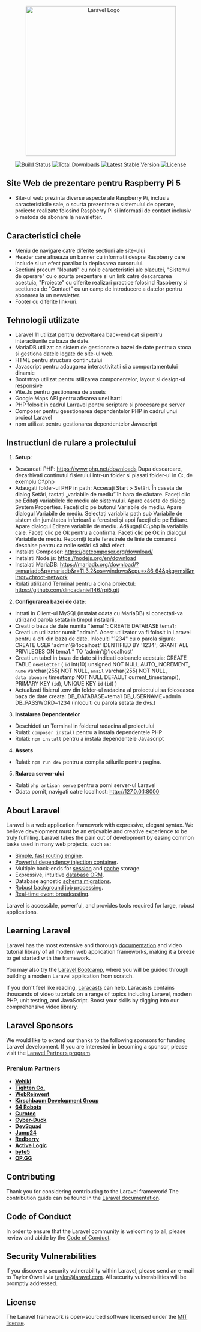 <p align="center"><a href="https://laravel.com" target="_blank"><img src="https://raw.githubusercontent.com/laravel/art/master/logo-lockup/5%20SVG/2%20CMYK/1%20Full%20Color/laravel-logolockup-cmyk-red.svg" width="400" alt="Laravel Logo"></a></p>

<p align="center">
<a href="https://github.com/laravel/framework/actions"><img src="https://github.com/laravel/framework/workflows/tests/badge.svg" alt="Build Status"></a>
<a href="https://packagist.org/packages/laravel/framework"><img src="https://img.shields.io/packagist/dt/laravel/framework" alt="Total Downloads"></a>
<a href="https://packagist.org/packages/laravel/framework"><img src="https://img.shields.io/packagist/v/laravel/framework" alt="Latest Stable Version"></a>
<a href="https://packagist.org/packages/laravel/framework"><img src="https://img.shields.io/packagist/l/laravel/framework" alt="License"></a>
</p>

## Site Web de prezentare pentru Raspberry Pi 5

- Site-ul web prezinta diverse aspecte ale Raspberry Pi, inclusiv caracteristicile sale, o scurta prezentare a sistemului de operare, proiecte realizate folosind Raspberry Pi si informatii de contact inclusiv o metoda de abonare la newsletter.

## Caracteristici cheie
- Meniu de navigare catre diferite sectiuni ale site-ului
- Header care afiseaza un banner cu informatii despre Raspberry care include si un efect parallax la deplasarea cursorului.
- Sectiuni precum "Noutati" cu noile caracteristici ale placutei, "Sistemul de operare" cu o scurta prezentare si un link catre descarcarea acestuia, "Proiecte" cu diferite realizari practice folosind Raspberry si sectiunea de "Contact" cu un camp de introducere a datelor pentru abonarea la un newsletter.
- Footer cu diferite link-uri.

## Tehnologii utilizate
- Laravel 11 utilizat pentru dezvoltarea back-end cat si pentru interactiunile cu baza de date.
- MariaDB utilizat ca sistem de gestionare a bazei de date pentru a stoca si gestiona datele legate de site-ul web.
- HTML pentru structura continutului
- Javascript pentru adaugarea interactivitatii si a comportamentului dinamic
- Bootstrap utilizat pentru stilizarea componentelor, layout si design-ul responsive
- Vite.Js pentru gestionarea de assets
- Google Maps API pentru afisarea unei harti
- PHP folosit in cadrul Larravel pentru scriptare si procesare pe server
- Composer pentru geestionarea dependentelor PHP in cadrul unui proiect Laravel
- npm utilizat pentru gestionarea dependentelor Javascript 

## Instructiuni de rulare a proiectului

1. **Setup**:
- Descarcati PHP: https://www.php.net/downloads
  Dupa descarcare, dezarhivati continutul fisierului intr-un folder si plasati folder-ul in C:\, de exemplu C:\php
- Adaugati folder-ul PHP in path:
  Accesați Start > Setări.
  În caseta de dialog Setări, tastați „variabile de mediu” în bara de căutare.
  Faceți clic pe Editați variabilele de mediu ale sistemului. Apare caseta de dialog System Properties.
  Faceți clic pe butonul Variabile de mediu. Apare dialogul Variabile de mediu.
  Selectați variabila path sub Variabile de sistem din jumătatea inferioară a ferestrei și apoi faceți clic pe Editare. Apare dialogul Editare variabile de mediu.
  Adăugați C:\php la variabila cale. Faceți clic pe Ok pentru a confirma.
  Faceți clic pe Ok în dialogul Variabile de mediu.
  Reporniți toate ferestrele de linie de comandă deschise pentru ca noile setări să aibă efect. 
- Instalati Composer: https://getcomposer.org/download/
- Instalati Node.js: https://nodejs.org/en/download
- Instalati MariaDB:  https://mariadb.org/download/?t=mariadb&p=mariadb&r=11.3.2&os=windows&cpu=x86_64&pkg=msi&mirror=chroot-network
- Rulati utilizand Terminal pentru a clona proiectul: https://github.com/dincadaniel146/rpi5.git

2. **Configurarea bazei de date**:
- Intrati in Client-ul MySQL(instalat odata cu MariaDB) si conectati-va utilizand parola setata in timpul instalarii.
- Creati o baza de date numita "tema1": 
  CREATE DATABASE tema1;
- Creati un utilizator numit "admin". Acest utilizator va fi folosit in Laravel pentru a citi din baza de date. Inlocuiti "1234" cu o parola sigura:
  CREATE USER 'admin'@'localhost' IDENTIFIED BY '1234';
  GRANT ALL PRIVILEGES ON tema1.* TO 'admin'@'localhost'
- Creati un tabel in baza de date si indicati coloanele acestuia:
  CREATE TABLE `newsletter` (
  `id` int(10) unsigned NOT NULL AUTO_INCREMENT,
  `nume` varchar(255) NOT NULL,
  `email` varchar(255) NOT NULL,
  `data_abonare` timestamp NOT NULL DEFAULT current_timestamp(),
  PRIMARY KEY (`id`),
  UNIQUE KEY `id` (`id`)
)
 - Actualizati fisierul .env din folder-ul radacina al proiectului sa foloseasca baza de date creata:
 DB_DATABASE=tema1 
 DB_USERNAME=admin
 DB_PASSWORD=1234 (inlocuiti cu parola setata de dvs.)
 3. **Instalarea Dependentelor**
 - Deschideti un Terminal in folderul radacina al proiectului
 - Rulati: `composer install` pentru a instala dependentele PHP
 - Rulati: `npm install` pentru a instala dependentele Javascript
 4. **Assets**
 - Rulati: `npm run dev` pentru a compila stilurile pentru pagina.
 5. **Rularea server-ului**
 - Rulati `php artisan serve` pentru a porni server-ul Laravel
 - Odata pornit, navigati catre localhost: http://127.0.0.1:8000
## About Laravel

Laravel is a web application framework with expressive, elegant syntax. We believe development must be an enjoyable and creative experience to be truly fulfilling. Laravel takes the pain out of development by easing common tasks used in many web projects, such as:

- [Simple, fast routing engine](https://laravel.com/docs/routing).
- [Powerful dependency injection container](https://laravel.com/docs/container).
- Multiple back-ends for [session](https://laravel.com/docs/session) and [cache](https://laravel.com/docs/cache) storage.
- Expressive, intuitive [database ORM](https://laravel.com/docs/eloquent).
- Database agnostic [schema migrations](https://laravel.com/docs/migrations).
- [Robust background job processing](https://laravel.com/docs/queues).
- [Real-time event broadcasting](https://laravel.com/docs/broadcasting).

Laravel is accessible, powerful, and provides tools required for large, robust applications.

## Learning Laravel

Laravel has the most extensive and thorough [documentation](https://laravel.com/docs) and video tutorial library of all modern web application frameworks, making it a breeze to get started with the framework.

You may also try the [Laravel Bootcamp](https://bootcamp.laravel.com), where you will be guided through building a modern Laravel application from scratch.

If you don't feel like reading, [Laracasts](https://laracasts.com) can help. Laracasts contains thousands of video tutorials on a range of topics including Laravel, modern PHP, unit testing, and JavaScript. Boost your skills by digging into our comprehensive video library.

## Laravel Sponsors

We would like to extend our thanks to the following sponsors for funding Laravel development. If you are interested in becoming a sponsor, please visit the [Laravel Partners program](https://partners.laravel.com).

### Premium Partners

- **[Vehikl](https://vehikl.com/)**
- **[Tighten Co.](https://tighten.co)**
- **[WebReinvent](https://webreinvent.com/)**
- **[Kirschbaum Development Group](https://kirschbaumdevelopment.com)**
- **[64 Robots](https://64robots.com)**
- **[Curotec](https://www.curotec.com/services/technologies/laravel/)**
- **[Cyber-Duck](https://cyber-duck.co.uk)**
- **[DevSquad](https://devsquad.com/hire-laravel-developers)**
- **[Jump24](https://jump24.co.uk)**
- **[Redberry](https://redberry.international/laravel/)**
- **[Active Logic](https://activelogic.com)**
- **[byte5](https://byte5.de)**
- **[OP.GG](https://op.gg)**

## Contributing

Thank you for considering contributing to the Laravel framework! The contribution guide can be found in the [Laravel documentation](https://laravel.com/docs/contributions).

## Code of Conduct

In order to ensure that the Laravel community is welcoming to all, please review and abide by the [Code of Conduct](https://laravel.com/docs/contributions#code-of-conduct).

## Security Vulnerabilities

If you discover a security vulnerability within Laravel, please send an e-mail to Taylor Otwell via [taylor@laravel.com](mailto:taylor@laravel.com). All security vulnerabilities will be promptly addressed.

## License

The Laravel framework is open-sourced software licensed under the [MIT license](https://opensource.org/licenses/MIT).
